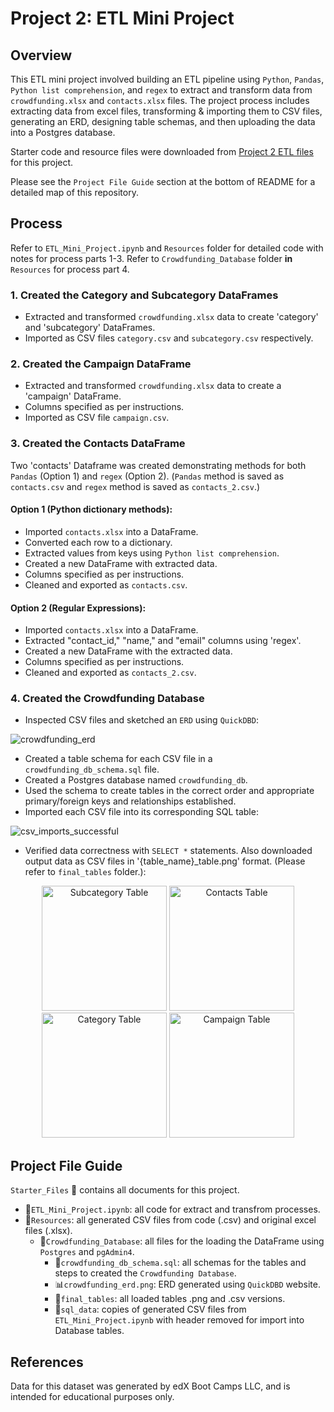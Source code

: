 # Project 2: ETL Mini Project

## Overview

This ETL mini project involved building an ETL pipeline using `Python`, `Pandas`, `Python list comprehension`, and `regex` to extract and transform data from `crowdfunding.xlsx` and `contacts.xlsx` files. The project process includes extracting data from excel files, transforming & importing them to CSV files, generating an ERD, designing table schemas, and then uploading the data into a Postgres database.

Starter code and resource files were downloaded from [Project 2 ETL files](#) for this project.

Please see the `Project File Guide` section at the bottom of README for a detailed map of this repository.

## Process

Refer to `ETL_Mini_Project.ipynb` and `Resources` folder for detailed code with notes for process parts 1-3. Refer to `Crowdfunding_Database` folder **in** `Resources` for process part 4.

### 1. Created the Category and Subcategory DataFrames

- Extracted and transformed `crowdfunding.xlsx` data to create 'category' and 'subcategory' DataFrames.
- Imported as CSV files `category.csv` and `subcategory.csv` respectively.

### 2. Created the Campaign DataFrame

- Extracted and transformed `crowdfunding.xlsx` data to create a 'campaign' DataFrame.
- Columns specified as per instructions.
- Imported as CSV file `campaign.csv`.

### 3. Created the Contacts DataFrame

Two 'contacts' Dataframe was created demonstrating methods for both `Pandas` (Option 1) and `regex` (Option 2).
(`Pandas` method is saved as `contacts.csv` and `regex` method is saved as `contacts_2.csv`.)

#### Option 1 (Python dictionary methods):

- Imported `contacts.xlsx` into a DataFrame.
- Converted each row to a dictionary.
- Extracted values from keys using `Python list comprehension`.
- Created a new DataFrame with extracted data.
- Columns specified as per instructions.
- Cleaned and exported as `contacts.csv`.

#### Option 2 (Regular Expressions):

  - Imported `contacts.xlsx` into a DataFrame.
  - Extracted "contact_id," "name," and "email" columns using 'regex'.
  - Created a new DataFrame with the extracted data.
  - Columns specified as per instructions.
  - Cleaned and exported as `contacts_2.csv`.

### 4. Created the Crowdfunding Database

- Inspected CSV files and sketched an `ERD` using `QuickDBD`:
  
![crowdfunding_erd](https://github.com/imnana18/Crowdfunding_ETL/assets/147445115/38f8e9df-da82-4020-addd-50ab89faa59c)

- Created a table schema for each CSV file in a `crowdfunding_db_schema.sql` file.
- Created a Postgres database named `crowdfunding_db`.
- Used the schema to create tables in the correct order and appropriate primary/foreign keys and relationships established.
- Imported each CSV file into its corresponding SQL table:
  
![csv_imports_successful](https://github.com/imnana18/Crowdfunding_ETL/assets/147445115/5e82ac5b-8dee-4d8b-9d78-ae1ae7a0a64e)

- Verified data correctness with `SELECT *` statements. Also downloaded output data as CSV files in '{table_name}_table.png' format. (Please refer to `final_tables` folder.):

<p align="center">
  <img src="https://github.com/imnana18/Crowdfunding_ETL/assets/147445115/c4b9553b-739d-4c56-9602-90981a6c09d4" alt="Subcategory Table" width="200">
  <img src="https://github.com/imnana18/Crowdfunding_ETL/assets/147445115/6c328262-a6fc-49d2-a1f2-cd3d3730fda3" alt="Contacts Table" width="200">
  <img src="https://github.com/imnana18/Crowdfunding_ETL/assets/147445115/2bf28f6f-80a9-4c0f-8d80-653bcdd2ff89" alt="Category Table" width="200">
  <img src="https://github.com/imnana18/Crowdfunding_ETL/assets/147445115/f1d6e06d-a391-4500-840c-a18ba262e16c" alt="Campaign Table" width="200">
</p>


## Project File Guide

`Starter_Files` :open_file_folder: contains all documents for this project.
- 📄`ETL_Mini_Project.ipynb`: all code for extract and transfrom processes.
- :open_file_folder:`Resources`: all generated CSV files from code (.csv) and original excel files (.xlsx).
    - :open_file_folder:`Crowdfunding_Database`: all files for the loading the DataFrame using `Postgres` and `pgAdmin4`.
        - 📄`crowdfunding_db_schema.sql`: all schemas for the tables and steps to created the `Crowdfunding Database`.
        - 📊`crowdfunding_erd.png`: ERD generated using `QuickDBD` website.
        - :open_file_folder:`final_tables`: all loaded tables .png and .csv versions.
        - :open_file_folder:`sql_data`: copies of generated CSV files from `ETL_Mini_Project.ipynb` with header removed for import into Database tables.


## References

Data for this dataset was generated by edX Boot Camps LLC, and is intended for educational purposes only.


